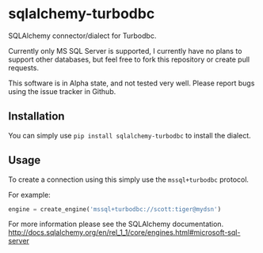 # sqlalchemy-turbodbc
SQLAlchemy connector/dialect for Turbodbc.

Currently only MS SQL Server is supported, I currently have no plans
to support other databases, but feel free to fork this repository or create
pull requests.

This software is in Alpha state, and not tested very well. Please report bugs
using the issue tracker in Github.


## Installation
You can simply use
`pip install sqlalchemy-turbodbc`
to install the dialect.


## Usage
To create a connection using this simply use the `mssql+turbodbc` protocol.

For example:

```python
engine = create_engine('mssql+turbodbc://scott:tiger@mydsn')
```

For more information please see the SQLAlchemy documentation.
http://docs.sqlalchemy.org/en/rel_1_1/core/engines.html#microsoft-sql-server
